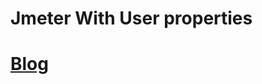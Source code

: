 # Jmeter With User properties

# [Blog](https://sarkershantonu.github.io/2020/08/28/maven-jmeter/)

